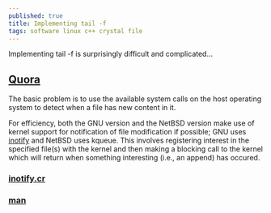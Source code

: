 ```yaml
---
published: true
title: Implementing tail -f
tags: software linux c++ crystal file
---
```

Implementing tail -f is surprisingly difficult and complicated...

## [Quora](https://www.quora.com/How-is-the-Unix-tail-f-option-implemented-How-is-this-implemented-in-C)

The basic problem is to use the available system calls on the host operating system to detect when a file has new content in it.

For efficiency, both the GNU version and the NetBSD version make use of kernel support for notification of file modification if possible; GNU uses [inotify](https://en.wikipedia.org/wiki/Inotify) and NetBSD uses kqueue.  This involves registering interest in the specified file(s) with the kernel and then making a blocking call to the kernel which will return when something interesting (i.e., an append) has occured.

### [inotify.cr](https://github.com/petoem/inotify.cr)

### [man](http://man7.org/linux/man-pages/man7/inotify.7.html)
